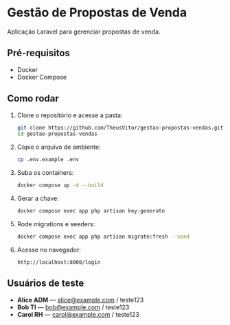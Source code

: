 # Gestão de Propostas de Venda

Aplicação Laravel para gerenciar propostas de venda.

## Pré-requisitos

* Docker
* Docker Compose

## Como rodar

1. Clone o repositório e acesse a pasta:

   ```bash
   git clone https://github.com/TheusVitor/gestao-propostas-vendas.git
   cd gestao-propostas-vendas
   ```
2. Copie o arquivo de ambiente:

   ```bash
   cp .env.example .env
   ```
3. Suba os containers:

   ```bash
   docker compose up -d --build
   ```
4. Gerar a chave:

   ```bash
   docker compose exec app php artisan key:generate
   ```
5. Rode migrations e seeders:

   ```bash
   docker compose exec app php artisan migrate:fresh --seed
   ```
6. Acesse no navegador:

   ```
   http://localhost:8000/login
   ```

## Usuários de teste

* **Alice ADM** — [alice@example.com](mailto:alice@example.com) / teste123
* **Bob TI** — [bob@example.com](mailto:bob@example.com) / teste123
* **Carol RH** — [carol@example.com](mailto:carol@example.com) / teste123
